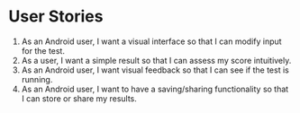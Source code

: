 # User Stories
1. As an Android user, I want a visual interface so that I can modify input for the test.
2. As a user, I want a simple result so that I can assess my score intuitively.
3. As an Android user, I want visual feedback so that I can see if the test is running.
4. As an Android user, I want to have a saving/sharing functionality so that I can store or share my results.